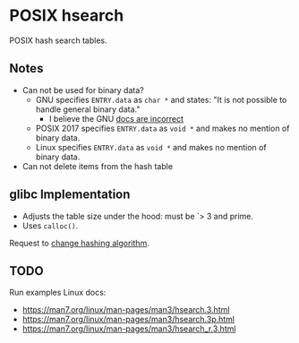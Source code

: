 # POSIX hsearch

POSIX hash search tables.

## Notes

* Can not be used for binary data?
  - GNU specifies `ENTRY.data` as `char *` and states: "It is not possible to handle general binary data."
    + I believe the GNU [docs are incorrect](https://sourceware.org/bugzilla/show_bug.cgi?id=17183)
  - POSIX 2017 specifies `ENTRY.data` as `void *` and makes no mention of binary data.
  - Linux specifies `ENTRY.data` as `void *` and makes no mention of binary data.
* Can not delete items from the hash table

## glibc Implementation

* Adjusts the table size under the hood: must be `> 3 and prime.
* Uses `calloc()`.

Request to [change hashing algorithm](https://sourceware.org/bugzilla/show_bug.cgi?id=25924).

## TODO

Run examples Linux docs:

* https://man7.org/linux/man-pages/man3/hsearch.3.html
* https://man7.org/linux/man-pages/man3/hsearch.3p.html
* https://man7.org/linux/man-pages/man3/hsearch_r.3.html
